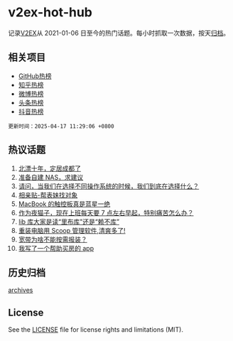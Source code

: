 # v2ex-hot-hub

 记录[V2EX](https://www.v2ex.com/)从 2021-01-06 日至今的热门话题。每小时抓取一次数据，按天[归档](archives)。
 
 ## 相关项目

- [GitHub热榜](https://github.com/snaildev/github-hot-hub)
- [知乎热榜](https://github.com/snaildev/zhihu-hot-hub)
- [微博热榜](https://github.com/snaildev/weibo-hot-hub)
- [头条热榜](https://github.com/snaildev/toutiao-hot-hub)
- [抖音热榜](https://github.com/snaildev/douyin-hot-hub)


 `更新时间：2025-04-17 11:29:06 +0800`

## 热议话题

1. [北漂十年，定居成都了](https://www.v2ex.com/t/1125817)
1. [准备自建 NAS，求建议](https://www.v2ex.com/t/1125813)
1. [请问，当我们在选择不同操作系统的时候，我们到底在选择什么？](https://www.v2ex.com/t/1125983)
1. [相亲贴-帮表妹找对象](https://www.v2ex.com/t/1126010)
1. [MacBook 的触控板真是蓝星一绝](https://www.v2ex.com/t/1125853)
1. [作为夜猫子，现在上班每天要 7 点左右早起，特别痛苦怎么办？](https://www.v2ex.com/t/1126029)
1. [lib 库大家是读“里布库"还是“赖不库”](https://www.v2ex.com/t/1125882)
1. [重装电脑用 Scoop 管理软件,清爽多了!](https://www.v2ex.com/t/1126032)
1. [宽带为啥不能按需报装？](https://www.v2ex.com/t/1125906)
1. [我写了一个帮助买房的 app](https://www.v2ex.com/t/1125967)

## 历史归档

[archives](archives)

## License

See the [LICENSE](LICENSE) file for license rights and limitations (MIT).
